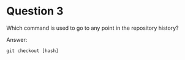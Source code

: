 # Question 3

Which command is used to go to any point in the repository history?

Answer:

```
git checkout [hash]
```
